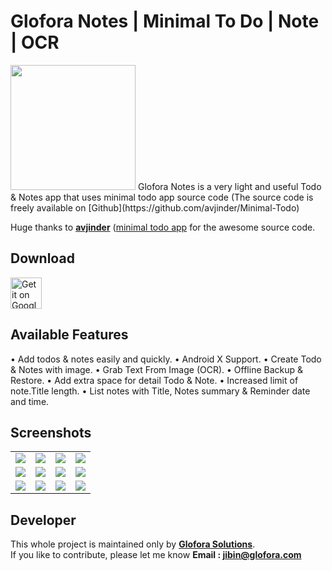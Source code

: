 # Glofora Notes | Minimal To Do | Note | OCR

<img src="https://github.com/glofora/Glofora_Notes/blob/master/screenshots/icon.png" height="200" width="200">
Glofora Notes is a very light and useful Todo & Notes app that uses minimal todo app source code (The source code is freely available on [Github](https://github.com/avjinder/Minimal-Todo) 

Huge thanks to **[avjinder](https://github.com/avjinder)** ([minimal todo app](https://github.com/avjinder/Minimal-Todo) for the awesome source code.

## Download 

<a href="https://play.google.com/store/apps/details?id=com.glofora.notes">
<img alt="Get it on Google Play" src="https://play.google.com/intl/en_us/badges/images/apps/en-play-badge.png" height="50px"/></a>

## Available Features

• Add todos & notes easily and quickly.
• Android X Support.
• Create Todo & Notes with image.
• Grab Text From Image (OCR).
• Offline Backup & Restore.
• Add extra space for detail Todo & Note.
• Increased limit of note.Title length.
• List notes with Title, Notes summary & Reminder date and time.

## Screenshots

<table>
  <tbody>
    <tr>
      <td>
        <img
          src="https://github.com/glofora/Glofora_Notes/blob/master/screenshots/Screenshot_09.png"
        />
      </td>
       <td>
        <img
          src="https://github.com/glofora/Glofora_Notes/blob/master/screenshots/Screenshot_18.png"
        />
      </td>
      <td>
        <img
          src="https://github.com/glofora/Glofora_Notes/blob/master/screenshots/Screenshot_10.png"
        />
      </td>
       <td>
        <img
          src="https://github.com/glofora/Glofora_Notes/blob/master/screenshots/Screenshot_11.png"
        />
      </td>
    </tr>
    <tr>
      <td>
        <img
          src="https://github.com/glofora/Glofora_Notes/blob/master/screenshots/Screenshot_12.png"
        />
      </td>
      <td>
        <img
          src="https://github.com/glofora/Glofora_Notes/blob/master/screenshots/Screenshot_13.png"
        />
      </td>
         <td>
        <img
          src="https://github.com/glofora/Glofora_Notes/blob/master/screenshots/Screenshot_14.png"
        />
      </td>
         <td>
        <img
          src="https://github.com/glofora/Glofora_Notes/blob/master/screenshots/Screenshot_15.png"
        />
      </td>
    </tr>
    <tr>
      <td>
        <img
          src="https://github.com/glofora/Glofora_Notes/blob/master/screenshots/Screenshot_17.png"
        />
      </td>
      <td>
        <img
          src="https://github.com/glofora/Glofora_Notes/blob/master/screenshots/Screenshot_19.png"
        />
      </td>
         <td>
        <img
          src="https://github.com/glofora/Glofora_Notes/blob/master/screenshots/Screenshot_20.png"
        />
      </td>
         <td>
        <img
          src="https://github.com/glofora/Glofora_Notes/blob/master/screenshots/Screenshot_21.png"
        />
      </td>
    </tr>
  </tbody>
</table>

## Developer

This whole project is maintained only by **[Glofora Solutions](https://glofora.com)**.<br>
If you like to contribute, please let me know
<B>Email : jibin@glofora.com</B>
